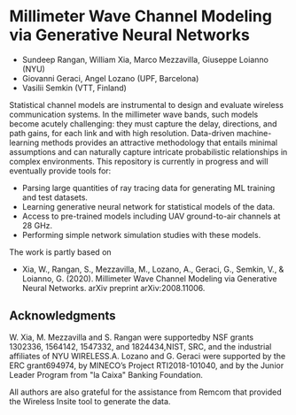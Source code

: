 # Millimeter Wave Channel Modeling via Generative Neural Networks

* Sundeep Rangan, William Xia, Marco Mezzavilla, Giuseppe Loianno (NYU)
* Giovanni Geraci, Angel Lozano (UPF, Barcelona)
* Vasilii Semkin (VTT, Finland)

Statistical channel models are instrumental to design and evaluate wireless 
communication systems. In the millimeter wave bands, such models become 
acutely challenging: they must capture the delay, directions, and path gains, 
for each link and with high resolution.  Data-driven machine-learning methods 
provides an attractive methodology that entails minimal assumptions and can 
naturally capture intricate probabilistic relationships in complex 
environments.  This repository is currently in progress and will eventually 
provide tools for:

*  Parsing large quantities of ray tracing data for generating ML training 
and test datasets. 
*  Learning generative neural network for statistical models of the data.
*  Access to pre-trained models including UAV ground-to-air channels at 28 GHz.
*  Performing simple network simulation studies with these models. 

The work is partly based on

* Xia, W., Rangan, S., Mezzavilla, M., Lozano, A., Geraci, G., Semkin, V., & Loianno, G. (2020). Millimeter Wave Channel Modeling via Generative Neural Networks. arXiv preprint arXiv:2008.11006.

   
## Acknowledgments
W.  Xia,  M.  Mezzavilla  and  S.  Rangan  were  supportedby  NSF  grants  1302336,  1564142,  1547332,  and  1824434,NIST, SRC, and the industrial affiliates of NYU WIRELESS.A.  Lozano  and  G.  Geraci  were  supported  by  the  ERC  grant694974,  by  MINECO’s  Project  RTI2018-101040,  and  by  the Junior Leader Program from "la Caixa" Banking Foundation.

All authors are also grateful for the assistance from Remcom that provided
the Wireless Insite tool to generate the data.
